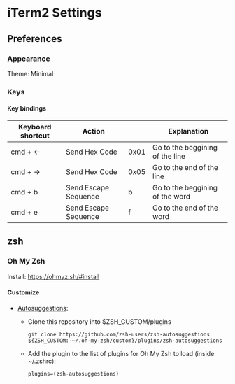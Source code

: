 # iTerm2 Settings

## Preferences

### Appearance
Theme: Minimal

### Keys
#### Key bindings
| Keyboard shortcut | Action               |      | Explanation                     |
| ----------------- | -------------------- |------|---------------------------------|
| cmd + <-          | Send Hex Code        | 0x01 | Go to the beggining of the line |
| cmd + ->          | Send Hex Code        | 0x05 | Go to the end of the line       |
| cmd + b           | Send Escape Sequence | b    | Go to the beggining of the word |
| cmd + e           | Send Escape Sequence | f    | Go to the end of the word |


## zsh

### Oh My Zsh
Install: https://ohmyz.sh/#install
#### Customize
- [Autosuggestions](https://github.com/zsh-users/zsh-autosuggestions):
  - Clone this repository into $ZSH_CUSTOM/plugins 

        git clone https://github.com/zsh-users/zsh-autosuggestions ${ZSH_CUSTOM:-~/.oh-my-zsh/custom}/plugins/zsh-autosuggestions  
  - Add the plugin to the list of plugins for Oh My Zsh to load (inside ~/.zshrc):

        plugins=(zsh-autosuggestions)

